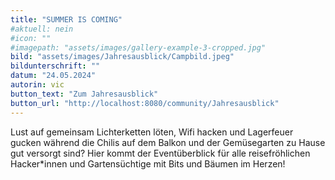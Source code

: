 ```yaml
---
title: "SUMMER IS COMING"
#aktuell: nein
#icon: ""
#imagepath: "assets/images/gallery-example-3-cropped.jpg"
bild: "assets/images/Jahresausblick/Campbild.jpeg"
bildunterschrift: ""
datum: "24.05.2024"
autorin: vic
button_text: "Zum Jahresausblick"
button_url: "http://localhost:8080/community/Jahresausblick"
---
```

Lust auf gemeinsam Lichterketten löten, Wifi hacken und Lagerfeuer gucken während die Chilis auf dem Balkon und der Gemüsegarten zu Hause gut versorgt sind? Hier kommt der Eventüberblick für alle reisefröhlichen Hacker*innen und Gartensüchtige mit Bits und Bäumen im Herzen!

